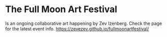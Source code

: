 # The Full Moon Art Festival
Is an ongoing collaborative art happening by Zev Izenberg.
Check the page for the latest event info.
https://zevezev.github.io/fullmoonartfestival/


